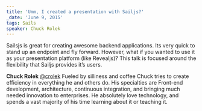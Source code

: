 ```yaml
---
title: 'Umm, I created a presentation with Sailjs?'
_date: 'June 9, 2015'
tags: Sails
speaker: Chuck Rolek
---
```


Sailsjs is great for creating awesome backend applications. Its very quick to
stand up an endpoint and fly forward. However, what if you wanted to use it as
your presentation platform (like Revealjs)? This talk is focused around the
flexibility that Sailjs provides it’s users.

__Chuck Rolek__
[@crolek](https://twitter.com/crolek)
Fueled by silliness and coffee Chuck tries to create efficiency in everything
he and others do. His specialties are Front-end development, architecture,
continuous integration, and bringing much needed innovation to enterprises. He
absolutely love technology, and spends a vast majority of his time learning
about it or teaching it.
